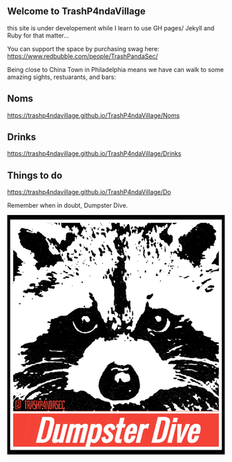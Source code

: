 ## Welcome to TrashP4ndaVillage 

this site is under developement while I learn to use GH pages/ Jekyll and Ruby for that matter...

You can support the space by purchasing swag here: https://www.redbubble.com/people/TrashPandaSec/


Being close to China Town in Philadelphia means we have can walk to some amazing sights, restuarants, and bars: 

## Noms 

https://trashp4ndavillage.github.io/TrashP4ndaVillage/Noms 

## Drinks 

https://trashp4ndavillage.github.io/TrashP4ndaVillage/Drinks 


## Things to do 

https://trashp4ndavillage.github.io/TrashP4ndaVillage/Do 
 

Remember when in doubt, Dumpster Dive.

![Dumpster Dive](/Images/dumpsterdive.jpeg)





